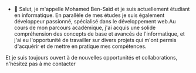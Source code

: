 - 👋 Salut, je m'appelle Mohamed Ben-Saïd et je suis actuellement étudiant en informatique.
En parallèle de mes études je suis également développeur passionné, spécialisé dans le développement web.Au cours de mon parcours académique, j'ai acquis une solide compréhension des concepts de base et avancés de l'informatique, et j'ai eu l'opportunité de travailler sur divers projets qui m'ont permis d'acquérir et de mettre en pratique mes compétences.

Et je suis toujours ouvert à de nouvelles opportunités et collaborations, n'hésitez pas à me contacter

<!---
bensaidmohamedd/bensaidmohamedd is a ✨ special ✨ repository because its `README.md` (this file) appears on your GitHub profile.
You can click the Preview link to take a look at your changes.
--->
